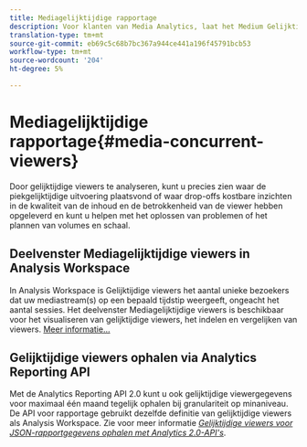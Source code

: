 ```yaml
---
title: Mediagelijktijdige rapportage
description: Voor klanten van Media Analytics, laat het Medium Gelijktijdige Kijkers in Analysis Workspace u toe om gezamenlijke kijkers te analyseren om te begrijpen waar de piekgelijktijdig voorkwam of waar drop-outs voorkwamen.
translation-type: tm+mt
source-git-commit: eb69c5c68b7bc367a944ce441a196f45791bcb53
workflow-type: tm+mt
source-wordcount: '204'
ht-degree: 5%

---
```



# Mediagelijktijdige rapportage{#media-concurrent-viewers}

Door gelijktijdige viewers te analyseren, kunt u precies zien waar de piekgelijktijdige uitvoering plaatsvond of waar drop-offs kostbare inzichten in de kwaliteit van de inhoud en de betrokkenheid van de viewer hebben opgeleverd en kunt u helpen met het oplossen van problemen of het plannen van volumes en schaal.

## Deelvenster Mediagelijktijdige viewers in Analysis Workspace

In Analysis Workspace is Gelijktijdige viewers het aantal unieke bezoekers dat uw mediastream(s) op een bepaald tijdstip weergeeft, ongeacht het aantal sessies. Het deelvenster Mediagelijktijdige viewers is beschikbaar voor het visualiseren van gelijktijdige viewers, het indelen en vergelijken van viewers. [Meer informatie...](https://docs.adobe.com/content/help/nl-NL/analytics/analyze/analysis-workspace/panels/media-concurrent-viewers.html)

## Gelijktijdige viewers ophalen via Analytics Reporting API

Met de Analytics Reporting API 2.0 kunt u ook gelijktijdige viewergegevens voor maximaal één maand tegelijk ophalen bij granulariteit op minaniveau. De API voor rapportage gebruikt dezelfde definitie van gelijktijdige viewers als Analysis Workspace.  Zie voor meer informatie [_*Gelijktijdige viewers voor JSON-rapportgegevens ophalen met Analytics 2.0-API&#39;s*_](https://docs.adobe.com/content/help/en/media-analytics/using/media-reports/media-default-reports/get-concurrent-json20.html).
